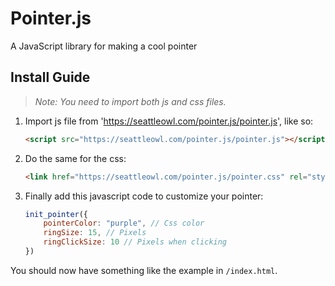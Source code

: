 # Pointer.js
A JavaScript library for making a cool pointer

## Install Guide
>_Note: You need to import both js and css files._

1. Import js file from 'https://seattleowl.com/pointer.js/pointer.js', like so:

	```html
	<script src="https://seattleowl.com/pointer.js/pointer.js"></script>
	```
1. Do the same for the css:
		
	```html
	<link href="https://seattleowl.com/pointer.js/pointer.css" rel="stylesheet"></script>
	```
1. Finally add this javascript code to customize your pointer:
		
	```javascript
	init_pointer({
		pointerColor: "purple", // Css color
		ringSize: 15, // Pixels
		ringClickSize: 10 // Pixels when clicking
	})
	```
		
You should now have something like the example in `/index.html`.
